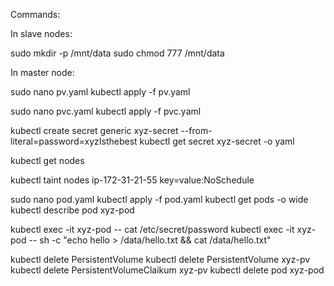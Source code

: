 Commands:

In slave nodes:

sudo mkdir -p /mnt/data
sudo chmod 777 /mnt/data

In master node:

sudo nano pv.yaml
kubectl apply -f pv.yaml

sudo nano pvc.yaml
kubectl apply -f pvc.yaml

kubectl create secret generic xyz-secret --from-literal=password=xyzIsthebest
kubectl get secret xyz-secret -o yaml

kubectl get nodes

kubectl taint nodes ip-172-31-21-55 key=value:NoSchedule

sudo nano pod.yaml
kubectl apply -f pod.yaml
kubectl get pods -o wide
kubectl describe pod xyz-pod

kubectl exec -it xyz-pod -- cat /etc/secret/password
kubectl exec -it xyz-pod -- sh -c "echo hello > /data/hello.txt && cat /data/hello.txt"

kubectl delete PersistentVolume
kubectl delete PersistentVolume xyz-pv
kubectl delete PersistentVolumeClaikum xyz-pv
kubectl delete pod xyz-pod